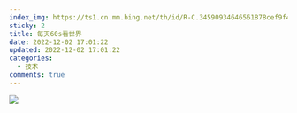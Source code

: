```yaml
---
index_img: https://ts1.cn.mm.bing.net/th/id/R-C.34590934646561878cef9f4797213346?rik=OTgR68kHnXOweA&riu=http%3a%2f%2fimg95.699pic.com%2ffeishe%2f40094%2f5760.jpg!%2ffw%2f431%2fclip%2f0x300a0a0%2fquality%2f90&ehk=I0MPzpjwtqYJfA0ZEnb5GOdNuBAgZy4%2bSRwcgdPQ5Us%3d&risl=&pid=ImgRaw&r=0
sticky: 2
title: 每天60s看世界
date: 2022-12-02 17:01:22
updated: 2022-12-02 17:01:22
categories:
  - 技术
comments: true
---
```

![](https://api.qqsuu.cn/api/dm-60s)